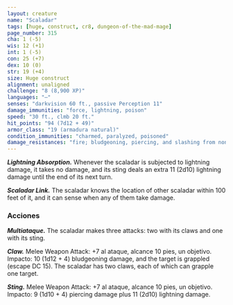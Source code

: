```yaml
---
layout: creature
name: "Scaladar"
tags: [huge, construct, cr8, dungeon-of-the-mad-mage]
page_number: 315
cha: 1 (-5)
wis: 12 (+1)
int: 1 (-5)
con: 25 (+7)
dex: 10 (0)
str: 19 (+4)
size: Huge construct
alignment: unaligned
challenge: "8 (8,900 XP)"
languages: "—"
senses: "darkvision 60 ft., passive Perception 11"
damage_immunities: "force, lightning, poison"
speed: "30 ft., clmb 20 ft."
hit_points: "94 (7d12 + 49)"
armor_class: "19 (armadura natural)"
condition_immunities: "charmed, paralyzed, poisoned"
damage_resistances: "fire; bludgeoning, piercing, and slashing from nonmagical attacks"
---
```


***Lightning Absorption.*** Whenever the scaladar is subjected to lightning damage, it takes no damage, and its sting deals an extra 11 (2d10) lightning damage until the end of its next turn.

***Scaladar Link.*** The scaladar knows the location of other scaladar within 100 feet of it, and it can sense when any of them take damage.

### Acciones

***Multiataque.*** The scaladar makes three attacks: two with its claws and one with its sting.

***Claw.*** Melee Weapon Attack: +7 al ataque, alcance 10 pies, un objetivo. Impacto: 10 (1d12 + 4) bludgeoning damage, and the target is grappled (escape DC 15). The scaladar has two claws, each of which can grapple one target.

***Sting.*** Melee Weapon Attack: +7 al ataque, alcance 10 pies, un objetivo. Impacto: 9 (1d10 + 4) piercing damage plus 11 (2d10) lightning damage.